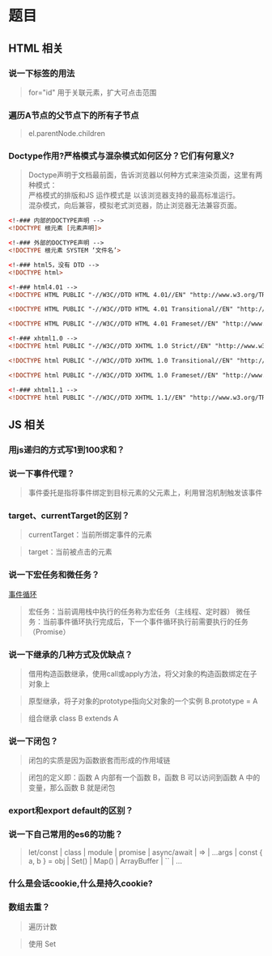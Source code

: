 # 题目
## HTML 相关
### 说一下<label>标签的用法
  > for="id" 用于关联元素，扩大可点击范围

### 遍历A节点的父节点下的所有子节点
 > el.parentNode.children

### Doctype作用?严格模式与混杂模式如何区分？它们有何意义?
  > Doctype声明于文档最前面，告诉浏览器以何种方式来渲染页面，这里有两种模式：<br>
  严格模式的排版和JS 运作模式是 以该浏览器支持的最高标准运行。<br>
  混杂模式，向后兼容，模拟老式浏览器，防止浏览器无法兼容页面。

  ```html
  <!-### 内部的DOCTYPE声明 -->
  <!DOCTYPE 根元素 [元素声明]>

  <!-### 外部的DOCTYPE声明 -->
  <!DOCTYPE 根元素 SYSTEM ‘文件名’>

  <!-### html5，没有 DTD -->
  <!DOCTYPE html>

  <!-### html4.01 -->
  <!DOCTYPE HTML PUBLIC "-//W3C//DTD HTML 4.01//EN" "http://www.w3.org/TR/html4/strict.dtd">

  <!DOCTYPE HTML PUBLIC "-//W3C//DTD HTML 4.01 Transitional//EN" "http://www.w3.org/TR/html4/loose.dtd">

  <!DOCTYPE HTML PUBLIC "-//W3C//DTD HTML 4.01 Frameset//EN" "http://www.w3.org/TR/html4/frameset.dtd">

  <!-### xhtml1.0 -->
  <!DOCTYPE html PUBLIC "-//W3C//DTD XHTML 1.0 Strict//EN" "http://www.w3.org/TR/xhtml1/DTD/xhtml1-strict.dtd">

  <!DOCTYPE html PUBLIC "-//W3C//DTD XHTML 1.0 Transitional//EN" "http://www.w3.org/TR/xhtml1/DTD/xhtml1-transitional.dtd">

  <!DOCTYPE html PUBLIC "-//W3C//DTD XHTML 1.0 Frameset//EN" "http://www.w3.org/TR/xhtml1/DTD/xhtml1-frameset.dtd">

  <!-### xhtml1.1 -->
  <!DOCTYPE html PUBLIC "-//W3C//DTD XHTML 1.1//EN" "http://www.w3.org/TR/xhtml11/DTD/xhtml11.dtd">
  ```

 ## JS 相关
### 用js递归的方式写1到100求和？

### 说一下事件代理？
  > 事件委托是指将事件绑定到目标元素的父元素上，利用冒泡机制触发该事件

### target、currentTarget的区别？
  > currentTarget：当前所绑定事件的元素 

  > target：当前被点击的元素

### 说一下宏任务和微任务？
  [事件循环](https://zhuanlan.zhihu.com/p/87684858)
  > 宏任务：当前调用栈中执行的任务称为宏任务（主线程、定时器）
  > 微任务：当前事件循环执行完成后，下一个事件循环执行前需要执行的任务（Promise）

### 说一下继承的几种方式及优缺点？
  > 借用构造函数继承，使用call或apply方法，将父对象的构造函数绑定在子对象上 

  > 原型继承，将子对象的prototype指向父对象的一个实例 B.prototype = A 

  > 组合继承
  > class B extends A

### 说一下闭包？
  > 闭包的实质是因为函数嵌套而形成的作用域链 

  > 闭包的定义即：函数 A 内部有一个函数 B，函数 B 可以访问到函数 A 中的变量，那么函数 B 就是闭包 


### export和export default的区别？ 

### 说一下自己常用的es6的功能？
  > let/const | class | module | promise | async/await | => | ...args | const { a, b } = obj | Set() | Map() | ArrayBuffer | `` | ...

### 什么是会话cookie,什么是持久cookie?

### 数组去重？
  > 遍历计数 

  > 使用 Set 
